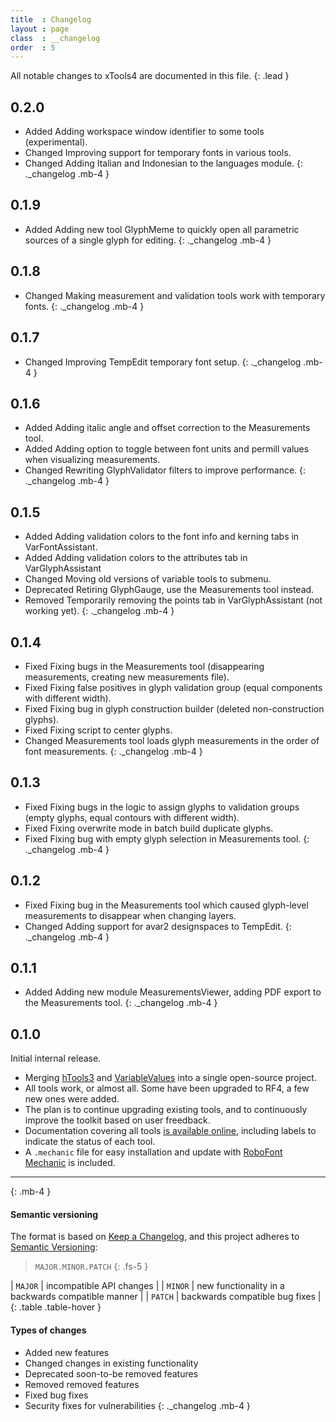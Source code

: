 ```yaml
---
title  : Changelog
layout : page
class  : __changelog
order  : 5
---
```


All notable changes to xTools4 are documented in this file.
{: .lead }


0.2.0
-----

- <span class='badge rounded-0'>Added</span> Adding workspace window identifier to some tools (experimental).
- <span class='badge rounded-0'>Changed</span> Improving support for temporary fonts in various tools.
- <span class='badge rounded-0'>Changed</span> Adding Italian and Indonesian to the languages module.
{: ._changelog .mb-4 }


0.1.9
-----

- <span class='badge rounded-0'>Added</span> Adding new tool GlyphMeme to quickly open all parametric sources of a single glyph for editing.
{: ._changelog .mb-4 }


0.1.8
-----

- <span class='badge rounded-0'>Changed</span> Making measurement and validation tools work with temporary fonts.
{: ._changelog .mb-4 }


0.1.7
-----

- <span class='badge rounded-0'>Changed</span> Improving TempEdit temporary font setup.
{: ._changelog .mb-4 }


0.1.6
-----

- <span class='badge rounded-0'>Added</span> Adding italic angle and offset correction to the Measurements tool.
- <span class='badge rounded-0'>Added</span> Adding option to toggle between font units and permill values when visualizing measurements.
- <span class='badge rounded-0'>Changed</span> Rewriting GlyphValidator filters to improve performance.
{: ._changelog .mb-4 }


0.1.5
-----

- <span class='badge rounded-0'>Added</span> Adding validation colors to the font info and kerning tabs in VarFontAssistant.
- <span class='badge rounded-0'>Added</span> Adding validation colors to the attributes tab in VarGlyphAssistant
- <span class='badge rounded-0'>Changed</span> Moving old versions of variable tools to submenu.
- <span class='badge rounded-0'>Deprecated</span> Retiring GlyphGauge, use the Measurements tool instead.
- <span class='badge rounded-0'>Removed</span> Temporarily removing the points tab in VarGlyphAssistant (not working yet).
{: ._changelog .mb-4 }


0.1.4
-----

- <span class='badge rounded-0'>Fixed</span> Fixing bugs in the Measurements tool (disappearing measurements, creating new measurements file).
- <span class='badge rounded-0'>Fixed</span> Fixing false positives in glyph validation group (equal components with different width).
- <span class='badge rounded-0'>Fixed</span> Fixing bug in glyph construction builder (deleted non-construction glyphs).
- <span class='badge rounded-0'>Fixed</span> Fixing script to center glyphs.
- <span class='badge rounded-0'>Changed</span> Measurements tool loads glyph measurements in the order of font measurements.
{: ._changelog .mb-4 }


0.1.3
-----

- <span class='badge rounded-0'>Fixed</span> Fixing bugs in the logic to assign glyphs to validation groups (empty glyphs, equal contours with different width).
- <span class='badge rounded-0'>Fixed</span> Fixing overwrite mode in batch build duplicate glyphs.
- <span class='badge rounded-0'>Fixed</span> Fixing bug with empty glyph selection in Measurements tool.
{: ._changelog .mb-4 }


0.1.2
-----

- <span class='badge rounded-0'>Fixed</span> Fixing bug in the Measurements tool which caused glyph-level measurements to disappear when changing layers.
- <span class='badge rounded-0'>Changed</span> Adding support for avar2 designspaces to TempEdit.
{: ._changelog .mb-4 }


0.1.1
-----

- <span class='badge rounded-0'>Added</span> Adding new module MeasurementsViewer, adding PDF export to the Measurements tool.
{: ._changelog .mb-4 }


0.1.0
-----

Initial internal release.

- Merging [hTools3] and [VariableValues] into a single open-source project.
- All tools work, or almost all. Some have been upgraded to RF4, a few new ones were added.
- The plan is to continue upgrading existing tools, and to continuously improve the toolkit based on user freedback.
- Documentation covering all tools [is available online][docs], including labels to indicate the status of each tool.
- A `.mechanic` file for easy installation and update with [RoboFont Mechanic] is included.

[hTools3]: http://hipertipo.gitlab.io/htools3-extension/
[VariableValues]: http://gferreira.github.io/fb-variable-values/
[docs]: http://gferreira.github.io/xTools4/
[RoboFont Mechanic]: http://robofontmechanic.com/

- - -
{: .mb-4 }


#### Semantic versioning

The format is based on [Keep a Changelog], and this project adheres to [Semantic Versioning]:

> `MAJOR.MINOR.PATCH`
{: .fs-5 }

| `MAJOR` | incompatible API changes                           |
| `MINOR` | new functionality in a backwards compatible manner |
| `PATCH` | backwards compatible bug fixes                     |
{: .table .table-hover }

<!-- Additional labels for pre-release and build as extensions to the `MAJOR.MINOR.PATCH` format. -->

#### Types of changes

- <span class='badge rounded-0'>Added</span> new features
- <span class='badge rounded-0'>Changed</span> changes in existing functionality
- <span class='badge rounded-0'>Deprecated</span> soon-to-be removed features
- <span class='badge rounded-0'>Removed</span> removed features
- <span class='badge rounded-0'>Fixed</span> bug fixes
- <span class='badge rounded-0'>Security</span> fixes for vulnerabilities
{: ._changelog .mb-4 }

[Keep a Changelog]: http://keepachangelog.com/en/1.0.0/
[Semantic Versioning]: http://semver.org/spec/v2.0.0.html

